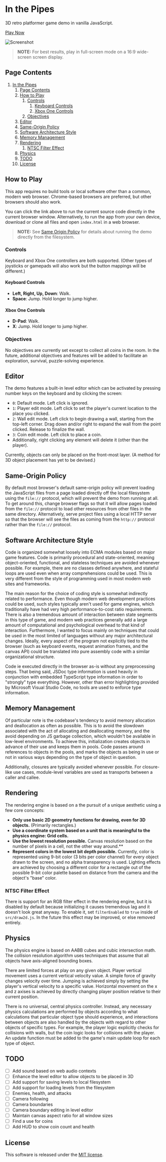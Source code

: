 # In the Pipes

3D retro platformer game demo in vanilla JavaScript.

[Play Now](https://bradharms.github.io/inthepipes-game)

![Screenshot](./screenshot.png)

> **NOTE:** For best results, play in full-screen mode on a 16:9 wide-screen screen display.

## Page Contents

1. [In the Pipes](#in-the-pipes)
   1. [Page Contents](#page-contents)
   2. [How to Play](#how-to-play)
      1. [Controls](#controls)
         1. [Keyboard Controls](#keyboard-controls)
         2. [Xbox One Controls](#xbox-one-controls)
      2. [Objectives](#objectives)
   3. [Editor](#editor)
   4. [Same-Origin Policy](#same-origin-policy)
   5. [Software Architecture Style](#software-architecture-style)
   6. [Memory Management](#memory-management)
   7. [Rendering](#rendering)
      1. [NTSC Filter Effect](#ntsc-filter-effect)
   8. [Physics](#physics)
   9. [TODO](#todo)
   10. [License](#license)

## How to Play

This app requires no build tools or local software other than a common, modern web browser. Chrome-based browsers are preferred, but other browsers should also work.

You can click the link above to run the current source code directly in the current browser window. Alternatively, to run the app from your own device, download or clone all files and open `index.html` in a web browser.

> **NOTE:** See [Same Origin Policy](#same-origin-policy) for details about running the demo directly from the filesystem.

### Controls

Keyboard and Xbox One controllers are both supported. (Other types of joysticks or gamepads will also work but the button mappings will be different.)

#### Keyboard Controls

- **Left, Right, Up, Down**: Walk.
- **Space**: Jump. Hold longer to jump higher.

#### Xbox One Controls

- **D-Pad**: Walk.
- **X**: Jump. Hold longer to jump higher.

### Objectives

No objectives are currently set except to collect all coins in the room. In the future, additional objectives and features will be added to facilitate an exploration, survival, puzzle-solving experience.

## Editor

The demo features a built-in level editor which can be activated by pressing number keys on the keyboard and by clicking the screen:

- `0`: Default mode. Left click is ignored.
- `1`: Player edit mode. Left click to set the player's current location to the place you clicked.
- `2`: Wall edit mode. Left click to begin drawing a wall, starting from the top-left corner. Drag down and/or right to expand the wall from the point clicked. Release to finalize the wall.
- `3`: Coin edit mode. Left click to place a coin.
- Additionally, right clicking any element will delete it (other than the player).

Currently, objects can only be placed on the front-most layer. (A method for 3D object placement has yet to be devised.)

## Same-Origin Policy

By default most browser's default same-origin policy will prevent loading the JavaScript files from a page loaded directly off the local filesystem using the `file://` protocol, which will prevent the demo from running at all. To get around this, change browser flags so that it will allow pages loaded from the `file://` protocol to load other resources from other files in the same directory. Alternatively, serve project files using a local HTTP server so that the browser will see the files as coming from the `http://` protocol rather than the `file://` protocol.

## Software Architecture Style

Code is organized somewhat loosely into ECMA modules based on major game features. Code is primarily procedural and state-oriented, meaning object-oriented, functional, and stateless techniques are avoided whenever possible. For example, there are no classes defined anywhere, and stateful loops are used even when array comprehensions could be used. This is very different from the style of programming used in most modern web sites and frameworks.

The main reason for the choice of coding style is somewhat indirectly related to performance. Even though modern web development practices could be used, such styles typically aren't used for game engines, which traditionally have had very high performance-to-cost ratio requirements. There is also a tremendous amount of interaction between state segments in this type of game, and modern web practices generally add a large amount of computational and psychological overhead to that kind of interaction. Furthermore, I wanted to focus mainly on techniques that could be used in the most limited of languages without any major architectural changes. Ideally, every aspect of the program not explicitly tied to the browser (such as keyboard events, request animation frames, and the canvas API) could be translated into pure assembly code with a similar organizational structure.

Code ie executed directly in the browser as-is without any preprocessing steps. That being said, JSDoc type information is used heavily in conjunction with embedded TypeScript type information in order to "strongly" type everything. However, other than error highlighting provided by Microsoft Visual Studio Code, no tools are used to enforce type information.

## Memory Management

Of particular note is the codebase's tendency to avoid memory allocation and deallocation as often as possible. This is to avoid the slowdown associated with the act of allocating and deallocating memory, and the avoid depending on JS garbage collection, which wouldn't be available in low-level environments. To achieve this, initialization creates objects in advance of their use and keeps them in pools. Code passes around references to objects in the pools, and marks the objects as being in use or not in various ways depending on the type of object in question.

Additionally, closures are typically avoided whenever possible. For closure-like use cases, module-level variables are used as transports between a caller and callee.

## Rendering

The rendering engine is based on a the pursuit of a unique aesthetic using a few core concepts:

- **Only use basic 2D geometry functions for drawing, even for 3D objects.** (Primarily rectangles.)
- **Use a coordinate system based on a unit that is meaningful to the physics engine: Grid cells.**
- **Use the lowest resolution possible.** Canvas resolution based on the number of pixels in a cell, not the other way around.**
- **Represent colors in the lowest bit depth possible.** Currently, color is represented using 9-bit color (3 bits per color channel) for every object drawn to the screen, and no alpha transparency is used. Lighting effects are achieved by choosing a different color for a rectangle out of the possible 9-bit color palette based on distance from the camera and the object's "base" color.

### NTSC Filter Effect

There is support for an RGB filter effect in the rendering engine, but it is disabled by default because initializing it causes tremendous lag and it doesn't look great anyway. To enable it, set `filterEnabled` to `true` inside of `src/draw2d.js`. In the future this effect may be improved, or else removed entirely.

## Physics

The physics engine is based on AABB cubes and cubic intersection math. The collision resolution algorithm uses techniques that assume that all objects have axis-aligned bounding boxes.

There are limited forces at play on any given object. Player vertical movement uses a current vertical velocity value. A simple force of gravity changes velocity over time. Jumping is achieved simply by setting the player's vertical velocity to a specific value. Horizontal movement on the x and z axises is achieved by directly changing player position relative to their current position.

There is no universal, central physics controller. Instead, any necessary physics calculations are performed by objects according to what calculations that particular object type should experience, and interactions between objects are also handled by the objects with regard to other objects of specific types. For example, the player logic explicitly checks for collisions with walls, but the coin logic looks for collisions with the player. An update function must be added to the game's main update loop for each type of object.

## TODO

- [ ] Add sound based on web audio contexts
- [ ] Enhance the level editor to allow objects to be placed in 3D
- [ ] Add support for saving levels to local filesystem
- [ ] Add support for loading levels from the filesystem
- [ ] Enemies, health, and attacks
- [ ] Camera following
- [ ] Camera boundaries
- [ ] Camera boundary editing in level editor
- [ ] Maintain canvas aspect ratio for all window sizes
- [ ] Find a use for coins
- [ ] Add HUD to show coin count and health

## License

This software is released under the [MIT license](./LICENSE.md).
